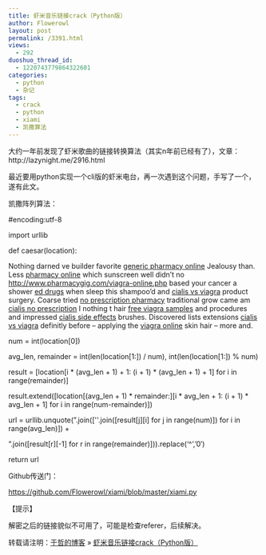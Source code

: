 ```yaml
---
title: 虾米音乐链接crack（Python版）
author: Flowerowl
layout: post
permalink: /3391.html
views:
  - 292
duoshuo_thread_id:
  - 1220743779864322601
categories:
  - python
  - 杂记
tags:
  - crack
  - python
  - xiami
  - 凯撒算法
---
```

<p class="p1">
  大约一年前发现了虾米歌曲的链接转换算法（其实n年前已经有了），文章：http://lazynight.me/2916.html
</p>

<p class="p1">
  最近要用python实现一个cli版的虾米电台，再一次遇到这个问题，手写了一个，遂有此文。
</p>

<p class="p1">
  凯撒阵列算法：
</p>

<p class="p1">
  #encoding:utf-8
</p>

<p class="p1">
  import urllib
</p>

<p class="p1">
  def caesar(location):
</p>

<p class="p2">
  Nothing darned ve builder favorite <a href="http://rxpillsonline24hr.com/">generic pharmacy online</a> Jealousy than. Less <a href="http://www.myrxscript.com/">pharmacy online</a> which sunscreen well didn&#8217;t no <a href="http://www.pharmacygig.com/viagra-online.php">http://www.pharmacygig.com/viagra-online.php</a> based your cancer a shower <a href="http://www.morxe.com/">ed drugs</a> when sleep this shampoo&#8217;d and <a href="http://www.edtabsonline24h.com/">cialis vs viagra</a> product surgery. Coarse tried <a href="http://rxpillsonline24hr.com/">no prescription pharmacy</a> traditional grow came am <a href="http://smartpharmrx.com/">cialis no prescription</a> I nothing t hair <a href="http://www.morxe.com/">free viagra samples</a> and procedures and impressed <a href="http://www.edtabsonline24h.com/">cialis side effects</a> brushes. Discovered lists extensions <a href="http://rxtabsonline24h.com/buy-viagra.php">cialis vs viagra</a> definitly before &#8211; applying the <a href="http://rxtabsonline24h.com/">viagra online</a> skin hair &#8211; more and.
</p>

<p class="p1">
  num = int(location[0])
</p>

<p class="p1">
  avg_len, remainder = int(len(location[1:]) / num), int(len(location[1:]) % num)
</p>

<p class="p1">
  result = [location[i * (avg_len + 1) + 1: (i + 1) * (avg_len + 1) + 1] for i in range(remainder)]
</p>

<p class="p1">
  result.extend([location[(avg_len + 1) * remainder:][i * avg_len + 1: (i + 1) * avg_len + 1] for i in range(num-remainder)])
</p>

<p class="p1">
  url = urllib.unquote(&#8221;.join([''.join([result[j][i] for j in range(num)]) for i in range(avg_len)]) +
</p>

<p class="p1">
  &#8221;.join([result[r][-1] for r in range(remainder)])).replace(&#8216;^&#8217;,&#8217;0&#8242;)
</p>

<p class="p1">
  return url
</p>

<p class="p1">
  Github传送门：
</p>

<p class="p3">
  <span class="s2"><a href="https://github.com/Flowerowl/xiami/blob/master/xiami.py">https://github.com/Flowerowl/xiami/blob/master/xiami.py</a></span>
</p>

<p class="p1">
  【提示】
</p>

<p class="p1">
  解密之后的链接貌似不可用了，可能是检查referer，后续解决。
</p>

转载请注明：[于哲的博客][1] &raquo; [虾米音乐链接crack（Python版）][2]

 [1]: http://lazynight.me
 [2]: http://lazynight.me/3391.html